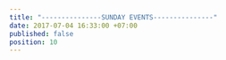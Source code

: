 ```yaml
---
title: "---------------SUNDAY EVENTS---------------"
date: 2017-07-04 16:33:00 +07:00
published: false
position: 10
---
```


